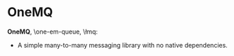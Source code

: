 # OneMQ

**OneMQ**, \one-em-queue\, \łmq\:

- A simple many-to-many messaging library with no native dependencies.

